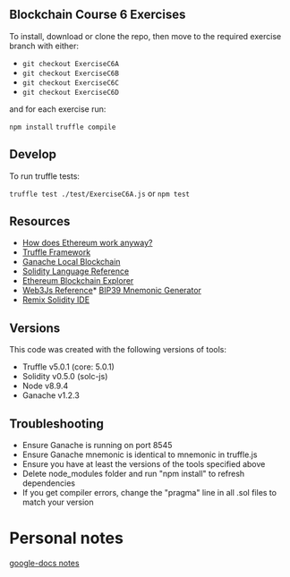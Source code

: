 ## Blockchain Course 6 Exercises

To install, download or clone the repo, then move to the required exercise branch with either:

- `git checkout ExerciseC6A`
- `git checkout ExerciseC6B`
- `git checkout ExerciseC6C`
- `git checkout ExerciseC6D`

and for each exercise run:

`npm install`
`truffle compile`

## Develop

To run truffle tests:

`truffle test ./test/ExerciseC6A.js` or `npm test`

## Resources

* [How does Ethereum work anyway?](https://medium.com/@preethikasireddy/how-does-ethereum-work-anyway-22d1df506369)
* [Truffle Framework](http://truffleframework.com/)
* [Ganache Local Blockchain](http://truffleframework.com/ganache/)
* [Solidity Language Reference](http://solidity.readthedocs.io/en/v0.4.24/)
* [Ethereum Blockchain Explorer](https://etherscan.io/)
* [Web3Js Reference](https://github.com/ethereum/wiki/wiki/JavaScript-API)* [BIP39 Mnemonic Generator](https://iancoleman.io/bip39/)
* [Remix Solidity IDE](https://remix.ethereum.org/)

## Versions

This code was created with the following versions of tools:

* Truffle v5.0.1 (core: 5.0.1)
* Solidity v0.5.0 (solc-js)
* Node v8.9.4
* Ganache v1.2.3

## Troubleshooting

* Ensure Ganache is running on port 8545
* Ensure Ganache mnemonic is identical to mnemonic in truffle.js
* Ensure you have at least the versions of the tools specified above
* Delete node_modules folder and run "npm install" to refresh dependencies
* If you get compiler errors, change the "pragma" line in all .sol files to match your version

# Personal notes
[google-docs notes](https://docs.google.com/document/d/1pjrYbQUyf9fc-V7j8B_dWuGZ8mDg0ocREXvKYaps0Ww/edit?usp=sharing)